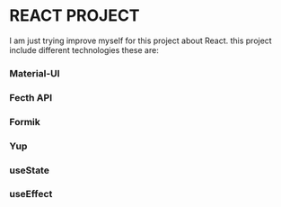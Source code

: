 # REACT PROJECT
I am just trying improve myself for this project about React.
this project include different technologies these are:

### Material-UI
### Fecth API
### Formik
### Yup
### useState
### useEffect
